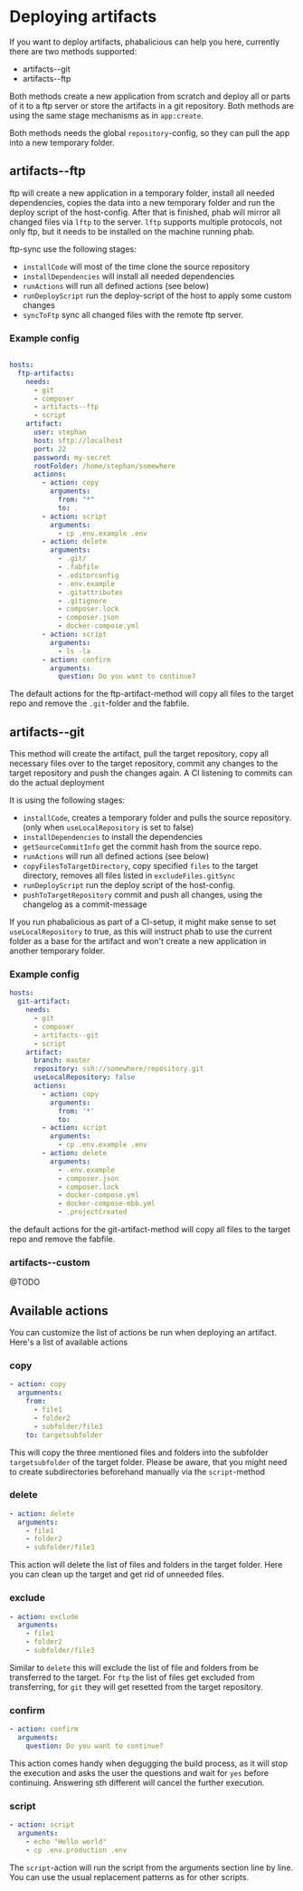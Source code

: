 # Deploying artifacts

If you want to deploy artifacts, phabalicious can help you here, currently there are two methods supported:

* artifacts--git
* artifacts--ftp

Both methods create a new application from scratch and deploy all or parts of it to a ftp server or store the artifacts in a git repository. Both methods are using the same stage mechanisms as in `app:create`. 

Both methods needs the global `repository`-config, so they can pull the app into a new temporary folder.

## artifacts--ftp

ftp will create a new application in a temporary folder, install all needed dependencies, copies the data into a new temporary folder and run the deploy script of the host-config. After that is finished, phab will mirror all changed files via `lftp` to the server. `lftp` supports multiple protocols, not only ftp, but it needs to be installed on the machine running phab.

ftp-sync use the following stages:

* `installCode` will most of the time clone the source repository
* `installDependencies` will install all needed dependencies
* `runActions` will run all defined actions (see below)
* `runDeployScript` run the deploy-script of the host to apply some custom changes
* `syncToFtp` sync all changed files with the remote ftp server.

### Example config

```yaml

hosts:
  ftp-artifacts:
    needs:
      - git
      - composer
      - artifacts--ftp
      - script
    artifact:
      user: stephan
      host: sftp://localhost
      port: 22
      password: my-secret
      rootFolder: /home/stephan/somewhere
      actions:
        - action: copy
          arguments:
            from: "*"
            to: .
        - action: script
          arguments:
            - cp .env.example .env
        - action: delete
          arguments:
            - .git/
            - .fabfile
            - .editorconfig
            - .env.example
            - .gitattributes
            - .gitignore
            - composer.lock
            - composer.json
            - docker-compose.yml
        - action: script
          arguments:
            - ls -la
        - action: confirm
          arguments:
            question: Do you want to continue?

```

The default actions for the ftp-artifact-method will copy all files to the target repo and remove the `.git`-folder and the fabfile.

## artifacts--git

This method will create the artifact, pull the target repository, copy all necessary files over to the target repository, commit any changes to the target repository and push the changes again. A CI listening to commits can do the actual deployment

It is using the following stages:

* `installCode`, creates a temporary folder and pulls the source repository. (only when `useLocalRepository` is set to false)
* `installDependencies` to install the dependencies
* `getSourceCommitInfo` get the commit hash from the source repo.
* `runActions` will run all defined actions (see below)
* `copyFilesToTargetDirectory`, copy specified `files` to the target directory, removes all files listed in `excludeFiles.gitSync`
* `runDeployScript` run the deploy script of the host-config.
* `pushToTargetRepository` commit and push all changes, using the changelog as a commit-message

If you run phabalicious as part of a CI-setup, it might make sense to set `useLocalRepository` to true, as this will instruct phab to use the current folder as a base for the artifact and won't create a new application in another temporary folder.

### Example config

```yaml
hosts:
  git-artifact:
    needs:
      - git
      - composer
      - artifacts--git
      - script
    artifact:
      branch: master
      repository: ssh://somewhere/repository.git
      useLocalRepository: false
      actions:
        - action: copy
          arguments:
            from: '*'
            to: .
        - action: script
          arguments:
            - cp .env.example .env
        - action: delete
          arguments:
            - .env.example
            - composer.json
            - composer.lock
            - docker-compose.yml
            - docker-compose-mbb.yml
            - .projectCreated
```

the default actions for the git-artifact-method will copy all files to the target repo and remove the fabfile.

### artifacts--custom

@TODO

## Available actions

You can customize the list of actions be run when deploying an artifact. Here's a list of available actions

### copy

```yaml
- action: copy
  argumnents:
    from: 
      - file1
      - folder2
      - subfolder/file3
    to: targetsubfolder
```

This will copy the three mentioned files and folders into the subfolder `targetsubfolder` of the target folder. Please be aware, that you might need to create subdirectories beforehand manually via the `script`-method

### delete

```yaml
- action: delete
  arguments: 
    - file1
    - folder2
    - subfolder/file3
```

This action will delete the list of files and folders in the target folder. Here you can clean up the target and get rid of unneeded files.

### exclude

```yaml
- action: exclude
  arguments: 
    - file1
    - folder2
    - subfolder/file3
```

Similar to `delete` this will exclude the list of file and folders from be transferred to the target. For `ftp` the list of files get excluded from transferring, for `git` they will get resetted from the target repository.

### confirm

```yaml
- action: confirm
  arguments: 
    question: Do you want to continue?
```

This action comes handy when degugging the build process, as it will stop the execution and asks the user the questions and wait for `yes` before continuing. Answering sth different will cancel the further execution.

### script

```yaml
- action: script
  arguments: 
    - echo "Hello world"
    - cp .env.production .env
```

The `script`-action will run the script from the arguments section line by line. You can use the usual replacement patterns as for other scripts.
